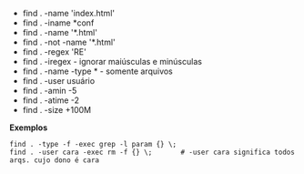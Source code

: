

* find . -name 'index.html'
* find . -iname *conf
* find . -name '*.html'
* find . -not -name '*.html'
* find . -regex 'RE'
* find . -iregex - ignorar maiúsculas e minúsculas
* find . -name -type * - somente arquivos
* find . -user usuário
* find . -amin -5
* find . -atime -2
* find . -size +100M

**Exemplos**

```
find . -type -f -exec grep -l param {} \;
find . -user cara -exec rm -f {} \;       # -user cara significa todos arqs. cujo dono é cara
```


